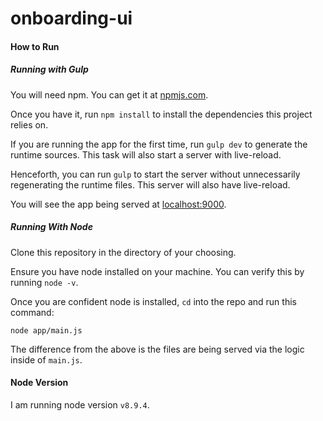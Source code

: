 # onboarding-ui

#### How to Run

##### Running with Gulp
You will need npm. You can get it at [npmjs.com](https://www.npmjs.com/).

Once you have it, run `npm install` to install the dependencies this project relies on.

If you are running the app for the first time, run `gulp dev` to generate the runtime sources. This task will also start a server with live-reload.

Henceforth, you can run `gulp` to start the server without unnecessarily regenerating the runtime files. This server will also have live-reload.

You will see the app being served at [localhost:9000](http://localhost:9000/).

##### Running With Node
Clone this repository in the directory of your choosing.

Ensure you have node installed on your machine. You can verify this by running `node -v`.

Once you are confident node is installed, `cd` into the repo and run this command:

`node app/main.js`

The difference from the above is the files are being served via the logic inside of `main.js`.

#### Node Version
I am running node version `v8.9.4`.
